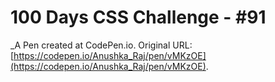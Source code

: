 # 100 Days CSS Challenge  - #91
 _A Pen created at CodePen.io. Original URL: [https://codepen.io/Anushka_Raj/pen/vMKzOE](https://codepen.io/Anushka_Raj/pen/vMKzOE).

 